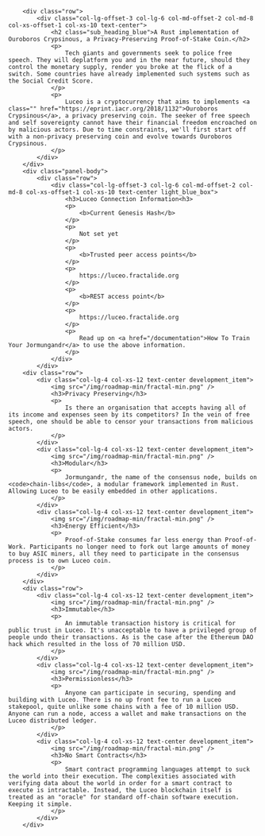         <div class="row">
            <div class="col-lg-offset-3 col-lg-6 col-md-offset-2 col-md-8 col-xs-offset-1 col-xs-10 text-center">
                <h2 class="sub_heading_blue">A Rust implementation of Ouroboros Crypsinous, a Privacy-Preserving Proof-of-Stake Coin.</h2>
                <p>
                    Tech giants and governments seek to police free speech. They will deplatform you and in the near future, should they control the monetary supply, render you broke at the flick of a switch. Some countries have already implemented such systems such as the Social Credit Score.
                </p>
                <p>
                    Luceo is a cryptocurrency that aims to implements <a class="" href="https://eprint.iacr.org/2018/1132">Ouroboros Crypsinous</a>, a privacy preserving coin. The seeker of free speech and self sovereignty cannot have their financial freedom encroached on by malicious actors. Due to time constraints, we'll first start off with a non-privacy preserving coin and evolve towards Ouroboros Crypsinous.
                </p>
            </div>
        </div>
        <div class="panel-body">
            <div class="row">
                <div class="col-lg-offset-3 col-lg-6 col-md-offset-2 col-md-8 col-xs-offset-1 col-xs-10 text-center light_blue_box">
                    <h3>Luceo Connection Information<h3>
                    <p>
                        <b>Current Genesis Hash</b>
                    </p>
                    <p>
                        Not set yet
                    </p>
                    <p>
                        <b>Trusted peer access points</b>
                    </p>
                    <p>
                        https://luceo.fractalide.org
                    </p>
                    <p>
                        <b>REST access point</b>
                    </p>
                    <p>
                        https://luceo.fractalide.org
                    </p>
                    <p>
                        Read up on <a href="/documentation">How To Train Your Jormungandr</a> to use the above information.
                    </p>
                </div>
            </div>
        <div class="row">
            <div class="col-lg-4 col-xs-12 text-center development_item">
                <img src="/img/roadmap-min/fractal-min.png" />
                <h3>Privacy Preserving</h3>
                <p>
                    Is there an organisation that accepts having all of its income and expenses seen by its competitors? In the vein of free speech, one should be able to censor your transactions from malicious actors.
                </p>
            </div>
            <div class="col-lg-4 col-xs-12 text-center development_item">
                <img src="/img/roadmap-min/fractal-min.png" />
                <h3>Modular</h3>
                <p>
                    Jormungandr, the name of the consensus node, builds on <code>chain-libs</code>, a modular framework implemented in Rust. Allowing Luceo to be easily embedded in other applications.
                </p>
            </div>
            <div class="col-lg-4 col-xs-12 text-center development_item">
                <img src="/img/roadmap-min/fractal-min.png" />
                <h3>Energy Efficient</h3>
                <p>
                    Proof-of-Stake consumes far less energy than Proof-of-Work. Participants no longer need to fork out large amounts of money to buy ASIC miners, all they need to participate in the consensus process is to own Luceo coin.
                </p>
            </div>
        </div>
        <div class="row">
            <div class="col-lg-4 col-xs-12 text-center development_item">
                <img src="/img/roadmap-min/fractal-min.png" />
                <h3>Immutable</h3>
                <p>
                    An immutable transaction history is critical for public trust in Luceo. It's unacceptable to have a privileged group of people undo their transactions. As is the case after the Ethereum DAO hack which resulted in the loss of 70 million USD.
                </p>
            </div>
            <div class="col-lg-4 col-xs-12 text-center development_item">
                <img src="/img/roadmap-min/fractal-min.png" />
                <h3>Permissionless</h3>
                <p>
                    Anyone can participate in securing, spending and building with Luceo. There is no up front fee to run a Luceo stakepool, quite unlike some chains with a fee of 10 million USD. Anyone can run a node, access a wallet and make transactions on the Luceo distributed ledger.
                </p>
            </div>
            <div class="col-lg-4 col-xs-12 text-center development_item">
                <img src="/img/roadmap-min/fractal-min.png" />
                <h3>No Smart Contracts</h3>
                <p>
                    Smart contract programming languages attempt to suck the world into their execution. The complexities associated with verifying data about the world in order for a smart contract to execute is intractable. Instead, the Luceo blockchain itself is treated as an "oracle" for standard off-chain software execution. Keeping it simple.
                </p>
            </div>
        </div>
